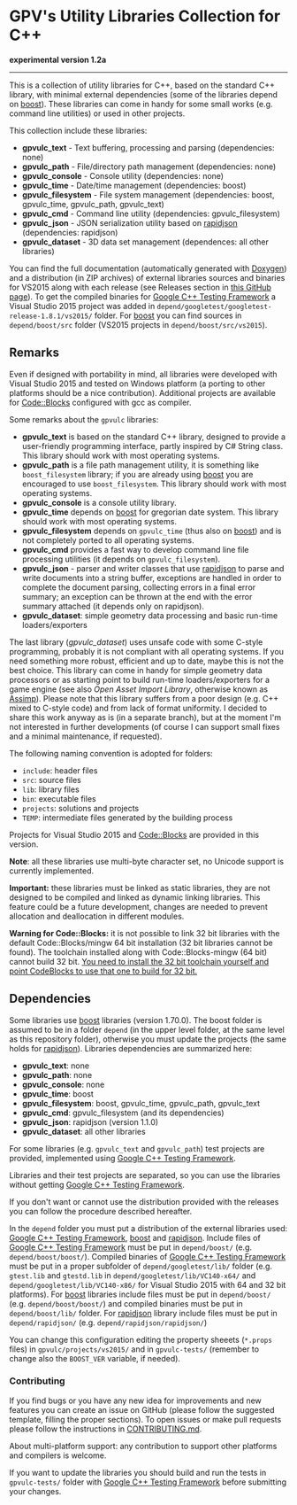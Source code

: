 # GPV's Utility Libraries Collection for C++
**experimental version 1.2a**

---
This is a collection of utility libraries for C++, based on the standard C++ library, with minimal external dependencies (some of the libraries depend on [boost]).
These libraries can come in handy for some small works (e.g. command line utilities) or used in other projects.

This collection include these libraries:
* **gpvulc_text** - Text buffering, processing and parsing (dependencies: none)
* **gpvulc_path** - File/directory path management (dependencies: none)
* **gpvulc_console** - Console utility (dependencies: none)
* **gpvulc_time** - Date/time management (dependencies: boost)
* **gpvulc_filesystem** - File system management (dependencies: boost, gpvulc_time, gpvulc_path, gpvulc_text)
* **gpvulc_cmd** - Command line utility (dependencies: gpvulc_filesystem)
* **gpvulc_json** - JSON serialization utility based on [rapidjson] (dependencies: rapidjson)
* **gpvulc_dataset** - 3D data set management (dependences: all other libraries)

You can find the full documentation (automatically generated with [Doxygen]) and a distribution (in ZIP archives) of external libraries sources and binaries for VS2015 along with each release (see Releases section in [this GitHub page](https://github.com/gpvigano/gpvulc)). To get the compiled binaries for [Google C++ Testing Framework] a Visual Studio 2015 project was added in `depend/googletest/googletest-release-1.8.1/vs2015/` folder. For [boost] you can find sources in `depend/boost/src` folder (VS2015 projects in `depend/boost/src/vs2015`).

## Remarks
Even if designed with portability in mind, all libraries were developed with Visual Studio 2015 and tested on Windows platform (a porting to other platforms should be a nice contribution). Additional projects are available for [Code::Blocks] configured with gcc as compiler.

Some remarks about the `gpvulc` libraries:
* **gpvulc_text** is based on the standard C++ library, designed to provide a user-friendly programming interface, partly inspired by C# String class. This library should work with most operating systems.
* **gpvulc_path** is a file path management utility, it is something like `boost_filesystem` library; if you are already using [boost] you are encouraged to use `boost_filesystem`. This library should work with most operating systems.
* **gpvulc_console** is a console utility library.
* **gpvulc_time** depends on [boost] for gregorian date system. This library should work with most operating systems.
* **gpvulc_filesystem** depends on `gpvulc_time` (thus also on [boost]) and is not completely ported to all operating systems.
* **gpvulc_cmd** provides a fast way to develop command line file processing utilities
  (it depends on `gpvulc_filesystem`).
* **gpvulc_json** - parser and writer classes that use [rapidjson] to parse and write documents into a string buffer, exceptions are handled in order to complete the document parsing, collecting errors in a final error summary; an exception can be thrown at the end with the error summary attached (it depends only on rapidjson).
* **gpvulc_dataset**: simple geometry data processing and basic run-time loaders/exporters

The last library (*gpvulc_dataset*) uses unsafe code with some C-style programming, probably it is not compliant with all operating systems. If you need something more robust, efficient and up to date, maybe this is not the best choice. This library can come in handy for simple geometry data processors or as starting point to build run-time loaders/exporters for a game engine (see also *Open Asset Import Library*, otherwise known as [Assimp](https://github.com/assimp/assimp)).
Please note that this library suffers from a poor design (e.g. C++ mixed to C-style code) and from lack of format uniformity. I decided to share this work anyway as is (in a separate branch), but at the moment I'm not interested in further developments (of course I can support small fixes and a minimal maintenance, if requested).

The following naming convention is adopted for folders:
* `include`: header files
* `src`: source files
* `lib`: library files
* `bin`: executable files
* `projects`: solutions and projects
* `TEMP`: intermediate files generated by the building process

Projects for Visual Studio 2015 and [Code::Blocks] are provided in this version.

**Note**: all these libraries use multi-byte character set, no Unicode support is currently implemented.

**Important:** these libraries must be linked as static libraries, they are not designed to be compiled and linked as dynamic linking libraries.
This feature could be a future development, changes are needed to prevent allocation and deallocation in different modules.

**Warning for Code::Blocks:** it is not possible to link 32 bit libraries with the default Code::Blocks/mingw 64 bit installation (32 bit libraries cannot be found).
The toolchain installed along with Code::Blocks-mingw (64 bit) cannot build 32 bit.
[You need to install the 32 bit toolchain yourself and point CodeBlocks to use that one to build for 32 bit.](https://forums.codeblocks.org/index.php/topic,23817.msg162483.html#msg162483)
## Dependencies
Some libraries use [boost] libraries (version 1.70.0). The boost folder is assumed to be in a folder `depend` (in the upper level folder, at the same level as this repository folder), otherwise you must update the projects (the same holds for [rapidjson]).
Libraries dependencies are summarized here:
* **gpvulc_text**: none
* **gpvulc_path**: none
* **gpvulc_console**: none
* **gpvulc_time**: boost
* **gpvulc_filesystem**: boost, gpvulc_time, gpvulc_path, gpvulc_text
* **gpvulc_cmd**: gpvulc_filesystem (and its dependencies)
* **gpvulc_json**: rapidjson (version 1.1.0)
* **gpvulc_dataset**: all other libraries

For some libraries (e.g. `gpvulc_text` and `gpvulc_path`) test projects are provided, implemented using [Google C++ Testing Framework].

Libraries and their test projects are separated, so you can use the libraries without getting [Google C++ Testing Framework].

If you don't want or cannot use the distribution provided with the releases you can follow the procedure described hereafter.

In the `depend` folder you must put a distribution of the external libraries used: [Google C++ Testing Framework], [boost] and [rapidjson]. Include files of [Google C++ Testing Framework] must be put in `depend/boost/` (e.g. `depend/boost/boost/`). Compiled binaries of [Google C++ Testing Framework] must be put in a proper subfolder of `depend/googletest/lib/` folder (e.g. `gtest.lib` and `gtestd.lib` in `depend/googletest/lib/VC140-x64/` and `depend/googletest/lib/VC140-x86/` for Visual Studio 2015 with 64 and 32 bit platforms). For [boost] libraries include files must be put in `depend/boost/` (e.g. `depend/boost/boost/`) and compiled binaries must be put in `depend/boost/lib/` folder. For [rapidjson] library include files must be put in `depend/rapidjson/` (e.g. `depend/rapidjson/rapidjson/`)

You can change this configuration editing the property sheeets (`*.props` files) in `gpvulc/projects/vs2015/` and in `gpvulc-tests/` (remember to change also the `BOOST_VER` variable, if needed).

### Contributing

If you find bugs or you have any new idea for improvements and new features you can create an issue on GitHub (please follow the suggested template, filling the proper sections). To open issues or make pull requests please follow the instructions in [CONTRIBUTING.md](https://github.com/gpvigano/gpvulc/blob/master/CONTRIBUTING.md).

About multi-platform support: any contribution to support other platforms and compilers is welcome.

If you want to update the libraries you should build and run the tests in `gpvulc-tests/` folder with [Google C++ Testing Framework] before submitting your changes.

[Google C++ Testing Framework]: https://github.com/google/googletest/releases
[Doxygen]: http://www.doxygen.org/index.html
[boost]: https://www.boost.org/
[rapidjson]: https://github.com/miloyip/rapidjson/
[Code::Blocks]: https://www.codeblocks.org/

